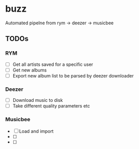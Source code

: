 # buzz

Automated pipelne from rym -> deezer -> musicbee


## TODOs

### RYM

- [ ] Get all artists saved for a specific user 
- [ ] Get new albums
- [ ] Export new album list to be parsed by deezer downloader 

### Deezer

- [ ] Download music to disk
- [ ] Take different quality parameters etc

### Musicbee

- [ ] Load and import 
- [ ]
- [ ]

